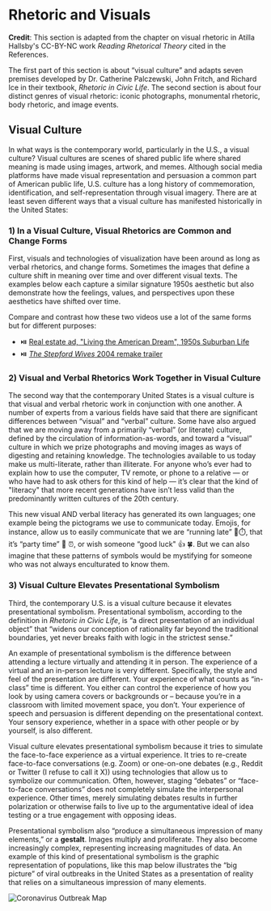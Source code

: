 # Rhetoric and Visuals

**Credit**: This section is adapted from the chapter on visual rhetoric in Atilla Hallsby's CC-BY-NC work *Reading Rhetorical Theory* cited in the References.

The first part of this section is about “visual culture” and adapts seven premises developed by Dr. Catherine Palczewski, John Fritch, and Richard Ice in their textbook, *Rhetoric in Civic Life*. The second section is about four distinct genres of visual rhetoric: iconic photographs, monumental rhetoric, body rhetoric, and image events.

## Visual Culture
In what ways is the contemporary world, particularly in the U.S., a visual culture? Visual cultures are scenes of shared public life where shared meaning is made using images, artwork, and memes. Although social media platforms have made visual representation and persuasion a common part of American public life, U.S. culture has a long history of commemoration, identification, and self-representation through visual imagery. There are at least seven different ways that a visual culture has manifested historically in the United States:

### 1) In a Visual Culture, Visual Rhetorics are Common and Change Forms

First, visuals and technologies of visualization have been around as long as verbal rhetorics, and change forms. Sometimes the images that define a culture shift in meaning over time and over different visual texts. The examples below each capture a similar signature 1950s aesthetic but also demonstrate how the feelings, values, and perspectives upon these aesthetics have shifted over time.

Compare and contrast how these two videos use a lot of the same forms but for different purposes:

* ⏯️ [Real estate ad, "Living the American Dream", 1950s Suburban Life](https://www.youtube.com/watch?v=C7qItGQFpuM)
* ⏯️ [*The Stepford Wives* 2004 remake trailer](https://www.youtube.com/watch?v=SuAADocdVn0)

### 2) Visual and Verbal Rhetorics Work Together in Visual Culture
The second way that the contemporary United States is a visual culture is that visual and verbal rhetoric work in conjunction with one another. A number of experts from a various fields have said that there are significant differences between “visual” and “verbal” culture. Some have also argued that we are moving away from a primarily “verbal” (or literate) culture, defined by the circulation of information-as-words, and toward a “visual” culture in which we prize photographs and moving images as ways of digesting and retaining knowledge. The technologies available to us today make us multi-literate, rather than illiterate. For anyone who’s ever had to explain how to use the computer, TV remote, or phone to a relative — or who have had to ask others for this kind of help — it’s clear that the kind of "literacy" that more recent generations have isn’t less valid than the predominantly written cultures of the 20th century.

This new visual AND verbal literacy has generated its own languages; one example being the pictograms we use to communicate today. Emojis, for instance, allow us to easily communicate that we are “running late” 🏃⏱️, that it’s “party time” 🥳 ⏰, or wish someone “good luck" 👍 🍀.  But we can also imagine that these patterns of symbols would be mystifying for someone who was not always enculturated to know them.

### 3) Visual Culture Elevates Presentational Symbolism
Third, the contemporary U.S. is a visual culture because it elevates presentational symbolism. Presentational symbolism, according to the definition in *Rhetoric in Civic Life*, is “a direct presentation of an individual object” that “widens our conception of rationality far beyond the traditional boundaries, yet never breaks faith with logic in the strictest sense.”

An example of presentational symbolism is the difference between attending a lecture virtually and attending it in person. The experience of a virtual and an in-person lecture is very different. Specifically, the style and feel of the presentation are different. Your experience of what counts as “in-class” time is different. You either can control the experience of how you look by using camera covers or backgrounds or – because you’re in a classroom with limited movement space, you don’t. Your experience of speech and persuasion is different depending on the presentational context. Your sensory experience, whether in a space with other people or by yourself, is also different.

Visual culture elevates presentational symbolism because it tries to simulate the face-to-face experience as a virtual experience. It tries to re-create face-to-face conversations (e.g. Zoom) or one-on-one debates (e.g., Reddit or Twitter (I refuse to call it X)) using technologies that allow us to symbolize our communication. Often, however, staging “debates” or “face-to-face conversations” does not completely simulate the interpersonal experience. Other times, merely simulating debates results in further polarization or otherwise fails to live up to the argumentative ideal of idea testing or a true engagement with opposing ideas.

Presentational symbolism also “produce a simultaneous impression of many elements,” or a **gestalt**. Images multiply and proliferate. They also become increasingly complex, representing increasing magnitudes of data. An example of this kind of presentational symbolism is the graphic representation of populations, like this map below illustrates the “big picture” of viral outbreaks in the United States as a presentation of reality that relies on a simultaneous impression of many elements.

![Coronavirus Outbreak Map](https://open.lib.umn.edu/app/uploads/sites/280/2022/01/screenshot-of-gestalt-data-of-covid-outbreak-in-US.png)

